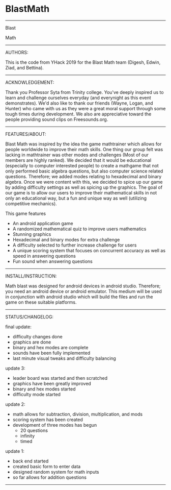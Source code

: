 # BlastMath


------------------------------------------------------------------

Blast

Math

------------------------------------------------------------------


AUTHORS:

This is the code from YHack 2019 for the Blast Math team (Digesh, Edwin, Ziad, and Bettina).

------------------------------------------------------------------

ACKNOWLEDGEMENT:

Thank you Professor Syta from Trinity college. You've deeply inspired us to learn and challenge ourselves everyday (and everynight as this event demonstrates). We'd also like to thank our friends (Wayne, Logan, and Hunter) who came with us as they were a great moral support through some tough times during development. We also are appreciative toward the people providing sound clips on Freesounds.org.

------------------------------------------------------------------

FEATURES/ABOUT:

Blast Math was inspired by the idea the game mathtrainer which allows for people worldwide to improve their math skills. One thing our group felt was lacking in mathtrainer was other modes and challenges (Most of our members are highly ranked). We decided that it would be educational (especially to computer interested people) to create a mathgame that not only performed basic algebra questions, but also computer science related questions. Therefore; we added modes relating to hexadecimal and binary algebra. Once we were content with this, we decided to spice up our game by adding difficulty settings as well as spicing up the graphics. The goal of our game is to allow our users to improve their mathematical skills in not only an educational way, but a fun and unique way as well (utilizing competitive mechanics).   

This game features
- An android application game
- A randomized mathematical quiz to improve users mathematics
- Stunning graphics
- Hexadecimal and binary modes for extra challenge
- A difficulty selected to further increase challenge for users
- A unique scoring system that focuses on concurrent accuracy as well as speed in answering questions
- Fun sound when answering questions

------------------------------------------------------------------

INSTALL/INSTRUCTION:

Math blast was designed for android devices in android studio. Therefore; you need an android device or android emulator.
This medium will be used in conjunction with android studio which will build the files and run the game on these suitable platforms.



------------------------------------------------------------------

STATUS/CHANGELOG:

final update:
- difficulty changes done
- graphics are done
- binary and hex modes are complete
- sounds have been fully implemented
- last minute visual tweaks and difficulty balancing

update 3:
- leader board was started and then scratched
- graphics have been greatly improved
- binary and hex modes started
- difficulty mode started

update 2:
- math allows for subtraction, division, multiplication, and mods
- scoring system has been created
- development of three modes has begun
	- 20 questions
	- infinity
	- timed


update 1:
- back end started
- created basic form to enter data
- designed random system for math inputs
- so far allows for addition questions

------------------------------------------------------------------
